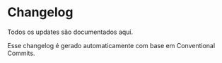 # Changelog

Todos os updates são documentados aqui.

Esse changelog é gerado automaticamente com base em Conventional Commits.
